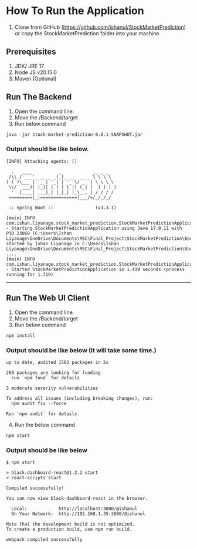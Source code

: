 # How To Run the Application
1.	Clone from GitHub (https://github.com/ishanul/StockMarketPrediction) or copy the StockMarketPrediction folder into your machine.


## Prerequisites
1.	JDK/ JRE 17
2.	Node JS v20.15.0
3.	Maven (Optional)


## Run The Backend
1.	Open the command line.
2.	Move the <Project Folder>/Backend/target
3.	Run below command
   
`java -jar stock-market-prediction-0.0.1-SNAPSHOT.jar`

### Output should be like below.

```
[INFO] Attaching agents: []

  .   ____          _            __ _ _
 /\\ / ___'_ __ _ _(_)_ __  __ _ \ \ \ \
( ( )\___ | '_ | '_| | '_ \/ _` | \ \ \ \
 \\/  ___)| |_)| | | | | || (_| |  ) ) ) )
  '  |____| .__|_| |_|_| |_\__, | / / / /
 =========|_|==============|___/=/_/_/_/

 :: Spring Boot ::                (v3.3.1)

[main] INFO com.ishan.liyanage.stock_market_prediction.StockMarketPredictionApplication - Starting StockMarketPredictionApplication using Java 17.0.11 with PID 23060 (C:\Users\Ishan Liyanage\OneDrive\Documents\MSC\Final_Project\StockMarketPrediction\Backend\target\classes started by Ishan Liyanage in C:\Users\Ishan Liyanage\OneDrive\Documents\MSC\Final_Project\StockMarketPrediction\Backend)
....
[main] INFO com.ishan.liyanage.stock_market_prediction.StockMarketPredictionApplication - Started StockMarketPredictionApplication in 1.419 seconds (process running for 1.719)
```

-------------------------------------


## Run The Web UI Client

1.	Open the command line.
2.	Move the <Project Folder>/Backend/target
3.	Run below command
   
`npm install`

### Output should be like below (It will take some time.)

```
up to date, audited 1502 packages in 2s

269 packages are looking for funding
  run `npm fund` for details

3 moderate severity vulnerabilities

To address all issues (including breaking changes), run:
  npm audit fix --force

Run `npm audit` for details.
```
4.	Run the below command
   
`npm start`

### Output should be like below

```
$ npm start

> black-dashboard-react@1.2.2 start
> react-scripts start

Compiled successfully!

You can now view black-dashboard-react in the browser.

  Local:            http://localhost:3000/@ishanul
  On Your Network:  http://192.168.1.35:3000/@ishanul

Note that the development build is not optimized.
To create a production build, use npm run build.

webpack compiled successfully
```

